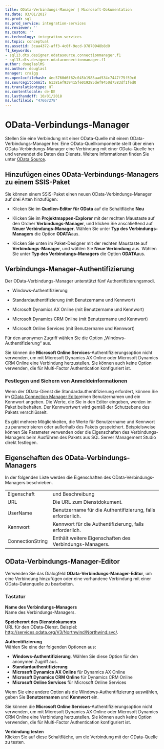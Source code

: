 ```yaml
---
title: OData-Verbindungs-Manager | Microsoft-Dokumentation
ms.date: 03/01/2017
ms.prod: sql
ms.prod_service: integration-services
ms.reviewer: ''
ms.custom: ''
ms.technology: integration-services
ms.topic: conceptual
ms.assetid: 3caa4372-aff3-4c0f-9ecd-97870948b8d0
f1_keywords:
- sql13.dts.designer.odatasource.connectionmanager.f1
- sql13.dts.designer.odataconnectionmanager.f1
author: douglaslMS
ms.author: douglasl
manager: craigg
ms.openlocfilehash: 4ec5760d6f62c045b1985aad534c7447f75f59c6
ms.sourcegitcommit: 61381ef939415fe019285def9450d7583df1fed0
ms.translationtype: HT
ms.contentlocale: de-DE
ms.lasthandoff: 10/01/2018
ms.locfileid: "47667278"
---
```

# <a name="odata-connection-manager"></a>OData-Verbindungs-Manager
 Stellen Sie eine Verbindung mit einer OData-Quelle mit einem OData-Verbindungs-Manager her. Eine OData-Quellkomponente stellt über einen OData-Verbindungs-Manager eine Verbindung mit einer OData-Quelle her und verwendet die Daten des Diensts. Weitere Informationen finden Sie unter [OData Source](../../integration-services/data-flow/odata-source.md).  
  
## <a name="adding-an-odata-connection-manager-to-an-ssis-package"></a>Hinzufügen eines OData-Verbindungs-Managers zu einem SSIS-Paket  
 Sie können einem SSIS-Paket einen neuen OData-Verbindungs-Manager auf drei Arten hinzufügen:  
  
-   Klicken Sie im **Quellen-Editor für OData** auf die Schaltfläche **Neu**  
  
-   Klicken Sie im **Projektmappen-Explorer** mit der rechten Maustaste auf den Ordner **Verbindungs-Manager**, und klicken Sie anschließend auf **Neuer Verbindungs-Manager**. Wählen Sie unter **Typ des Verbindungs-Managers** die Option **ODATA**aus.  
  
-   Klicken Sie unten im Paket-Designer mit der rechten Maustaste auf **Verbindungs-Manager**, und wählen Sie **Neue Verbindung** aus. Wählen Sie unter **Typ des Verbindungs-Managers** die Option **ODATA**aus.  
  
## <a name="connection-manager-authentication"></a>Verbindungs-Manager-Authentifizierung  
 Der OData-Verbindungs-Manager unterstützt fünf Authentifizierungsmodi.  
  
-   Windows-Authentifizierung  
  
-   Standardauthentifizierung (mit Benutzername und Kennwort)  

-   Microsoft Dynamics AX Online (mit Benutzername und Kennwort)
  
-   Microsoft Dynamics CRM Online (mit Benutzername und Kennwort)
  
-   Microsoft Online Services (mit Benutzername und Kennwort)  
  
Für den anonymen Zugriff wählen Sie die Option „Windows-Authentifizierung“ aus.  

Sie können die **Microsoft Online Services**-Authentifizierungsoption nicht verwenden, um mit Microsoft Dynamics AX Online oder Microsoft Dynamics CRM Online eine Verbindung herzustellen. Sie können auch keine Option verwenden, die für Multi-Factor Authentication konfiguriert ist.
  
### <a name="specifying-and-securing-credentials"></a>Festlegen und Sichern von Anmeldeinformationen  
 Wenn der OData-Dienst die Standardauthentifizierung erfordert, können Sie im [OData Connection Manager Editor](../../integration-services/connection-manager/odata-connection-manager-editor.md)einen Benutzernamen und ein Kennwort angeben. Die Werte, die Sie in den Editor eingeben, werden im Paket beibehalten. Der Kennwortwert wird gemäß der Schutzebene des Pakets verschlüsselt.  
  
 Es gibt mehrere Möglichkeiten, die Werte für Benutzername und Kennwort zu parametrisieren oder außerhalb des Pakets gespeichert. Beispielsweise können Sie Parameter verwenden oder die Eigenschaften des Verbindungs-Managers beim Ausführen des Pakets aus SQL Server Management Studio direkt festlegen.  
  
## <a name="odata-connection-manager-properties"></a>Eigenschaften des OData-Verbindungs-Managers  
 In der folgenden Liste werden die Eigenschaften des OData-Verbindungs-Managers beschrieben.  
  
|||  
|-|-|  
|Eigenschaft|und Beschreibung|  
|URL|Die URL zum Dienstdokument.|  
|UserName|Benutzername für die Authentifizierung, falls erforderlich.|  
|Kennwort|Kennwort für die Authentifizierung, falls erforderlich.|  
|ConnectionString|Enthält weitere Eigenschaften des Verbindungs-Managers.|  
  
## <a name="odata-connection-manager-editor"></a>OData-Verbindungs-Manager-Editor
  Verwenden Sie das Dialogfeld **OData-Verbindungs-Manager-Editor**, um eine Verbindung hinzufügen oder eine vorhandene Verbindung mit einer OData-Datenquelle zu bearbeiten.  
  
### <a name="options"></a>Tastatur  
 **Name des Verbindungs-Managers**  
 Name des Verbindungs-Managers.  
  
 **Speicherort des Dienstdokuments**  
 URL für den OData-Dienst. Beispiel: http://services.odata.org/V3/Northwind/Northwind.svc/.  
  
 **Authentifizierung**  
Wählen Sie eine der folgenden Optionen aus:
-   **Windows-Authentifizierung**. Wählen Sie diese Option für den anonymen Zugriff aus.
-   **Standardauthentifizierung** 
-   **Microsoft Dynamics AX Online** für Dynamics AX Online
-   **Microsoft Dynamics CRM Online** für Dynamics CRM Online
-   **Microsoft Online Services** für Microsoft Online Services

Wenn Sie eine andere Option als die Windows-Authentifizierung auswählen, geben Sie **Benutzernamen** und **Kennwort** ein. 

Sie können die **Microsoft Online Services**-Authentifizierungsoption nicht verwenden, um mit Microsoft Dynamics AX Online oder Microsoft Dynamics CRM Online eine Verbindung herzustellen. Sie können auch keine Option verwenden, die für Multi-Factor Authentication konfiguriert ist.

 **Verbindung testen**  
 Klicken Sie auf diese Schaltfläche, um die Verbindung mit der OData-Quelle zu testen.  
